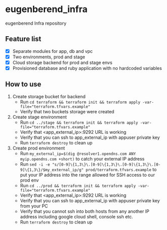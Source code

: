 # eugenberend_infra

eugenberend Infra repository

## Feature list

- [x] Separate modules for app, db and vpc
- [x] Two environments, prod and stage
- [x] Cloud storage backend for prod and stage envs
- [x] Provisioned database and ruby application with no hardcoded variables

## How to use

1. Create storage bucket for backend
   * Run ```cd terraform && terraform init && terraform apply -var-file="terraform.tfvars.example"```
   * Verify that two buckets storage were created
2. Create stage environment
   * Run ```cd ../stage && terraform init && terraform apply -var-file="terraform.tfvars.example"```
   * Verify that <app_external_ip>:9292 URL is working
   * Verify that you can ssh to app_external_ip with appuser private key
   * Run ```terraform destroy``` to clean up
3. Create prod environment
   * Run ```my_external_ip=$(dig @resolver1.opendns.com ANY myip.opendns.com +short)``` to catch your external IP address
   * Run ```sed -i -e "s/[0-9]\{1,3\}\.[0-9]\{1,3\}\.[0-9]\{1,3\}\.[0-9]\{1,3\}/$my_external_ip/g" prod/terraform.tfvars.example``` to put your IP address into the range allowed for SSH access to our prod env
   * Run ```cd ../prod && terraform init && terraform apply -var-file="terraform.tfvars.example"```
   * Verify that <app_external_ip>:9292 URL is working
   * Verify that you can ssh to app_external_ip with appuser private key from your PC
   * Verify that you cannot ssh into both hosts from any another IP address including google cloud shell, console ssh etc.
   * Run ```terraform destroy``` to clean up
